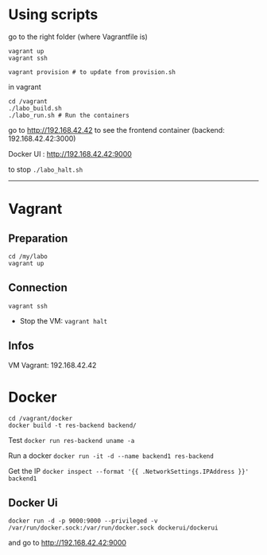 
# Using scripts

go to the right folder (where Vagrantfile is)

    vagrant up
    vagrant ssh

    vagrant provision # to update from provision.sh

in vagrant

    cd /vagrant
    ./labo_build.sh
    ./labo_run.sh # Run the containers

go to http://192.168.42.42 to see the frontend container (backend: 192.168.42.42:3000)

Docker UI : http://192.168.42.42:9000

to stop `./labo_halt.sh`

----

# Vagrant

## Preparation

    cd /my/labo
    vagrant up

## Connection

    vagrant ssh


 - Stop the VM: `vagrant halt`


## Infos

VM Vagrant: 192.168.42.42


# Docker

    cd /vagrant/docker
    docker build -t res-backend backend/


Test `docker run res-backend uname -a`

Run a docker `docker run -it -d --name backend1 res-backend`

Get the IP `docker inspect --format '{{ .NetworkSettings.IPAddress }}' backend1`



## Docker Ui

    docker run -d -p 9000:9000 --privileged -v /var/run/docker.sock:/var/run/docker.sock dockerui/dockerui

and go to http://192.168.42.42:9000
